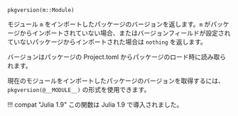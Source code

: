 ```
pkgversion(m::Module)
```

モジュール `m` をインポートしたパッケージのバージョンを返します。`m` がパッケージからインポートされていない場合、またはバージョンフィールドが設定されていないパッケージからインポートされた場合は `nothing` を返します。

バージョンはパッケージの Project.toml からパッケージのロード時に読み取られます。

現在のモジュールをインポートしたパッケージのバージョンを取得するには、`pkgversion(@__MODULE__)` の形式を使用できます。

!!! compat "Julia 1.9"
    この関数は Julia 1.9 で導入されました。

